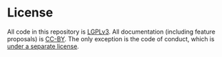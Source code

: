 # License

All code in this repository is
[LGPLv3](http://www.tldrlegal.com/l/LGPL3). All documentation
(including feature proposals) is
[CC-BY](http://creativecommons.org/licenses/by/4.0/). The only
exception is the code of conduct, which is
[under a separate license](https://twitter.com/brian_curtin/status/389752035169423361).

